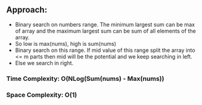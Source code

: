 ## Approach:
* Binary search on numbers range. The minimum largest sum can be max of array and the maximum largest sum can be sum of all elements of the array.
* So low is max(nums), high is sum(nums)
* Binary search on this range. If mid value of this range split the array into <= m parts then mid will be the potential and we keep searching in left.
* Else we search in right.
​
### Time Complexity: O(NLog(Sum(nums) - Max(nums))
### Space Complexity: O(1)
